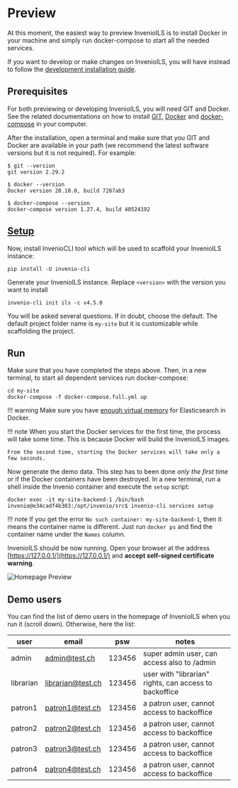 # Preview

At this moment, the easiest way to preview InvenioILS is to install Docker in your machine and simply run docker-compose to start all the needed services.

If you want to develop or make changes on InvenioILS, you will have instead to follow the [development installation guide](install.md).

## Prerequisites

For both previewing or developing InvenioILS, you will need GIT and Docker. See the related documentations on how to install [GIT](https://git-scm.com/), [Docker](https://docs.docker.com/get-docker/) and [docker-compose](https://docs.docker.com/compose/install/) in your computer.

After the installation, open a terminal and make sure that you GIT and Docker are available in your path (we recommend the latest software versions but it is not required). For example:

```shell
$ git --version
git version 2.29.2

$ docker --version
Docker version 20.10.0, build 7287ab3

$ docker-compose --version
docker-compose version 1.27.4, build 40524192
```

## [Setup](./reference/scaffold.md)

Now, install InvenioCLI tool which will be used to scaffold your InvenioILS instance:

```shell
pip install -U invenio-cli
```

Generate your InvenioILS instance. Replace `<version>` with the version you want to install

```shell
invenio-cli init ils -c v4.5.0
```

You will be asked several questions. If in doubt, choose the default.
The default project folder name is `my-site` but it is customizable while scaffolding the project.

## Run

Make sure that you have completed the steps above. Then, in a new terminal, to start all dependent services run docker-compose:

```shell
cd my-site
docker-compose -f docker-compose.full.yml up
```

!!! warning
    Make sure you have [enough virtual memory](https://www.elastic.co/guide/en/elasticsearch/reference/current/docker.html#docker-compose-file) for Elasticsearch in Docker.

!!! note
    When you start the Docker services for the first time, the process will take some time. This is because Docker will build the InvenioILS images.

    From the second time, starting the Docker services will take only a few seconds.

Now generate the demo data. This step has to been done *only the first time* or if the Docker containers have been destroyed. In a new terminal, run a shell inside the Invenio container and execute the `setup` script:

```shell
docker exec -it my-site-backend-1 /bin/bash
invenio@e34cadf4b303:/opt/invenio/src$ invenio-cli services setup
```

!!! note
    If you get the error `No such container: my-site-backend-1`, then it means the container name is different.
    Just run `docker ps` and find the container name under the `Names` column.

InvenioILS should be now running. Open your browser at the address [https://127.0.0.1/](https://127.0.0.1/) and **accept self-signed certificate warning**.

![Homepage Preview](assets/images/preview-homepage.png)

## Demo users

You can find the list of demo users in the homepage of InvenioILS when you run it (scroll down). Otherwise, here the list:

| user      | email             | psw    | notes                                                  |
| --------- | ----------------- | ------ | ------------------------------------------------------ |
| admin     | admin@test.ch     | 123456 | super admin user, can access also to /admin            |
| librarian | librarian@test.ch | 123456 | user with "librarian" rights, can access to backoffice |
| patron1   | patron1@test.ch   | 123456 | a patron user, cannot access to backoffice             |
| patron2   | patron2@test.ch   | 123456 | a patron user, cannot access to backoffice             |
| patron3   | patron3@test.ch   | 123456 | a patron user, cannot access to backoffice             |
| patron4   | patron4@test.ch   | 123456 | a patron user, cannot access to backoffice             |
